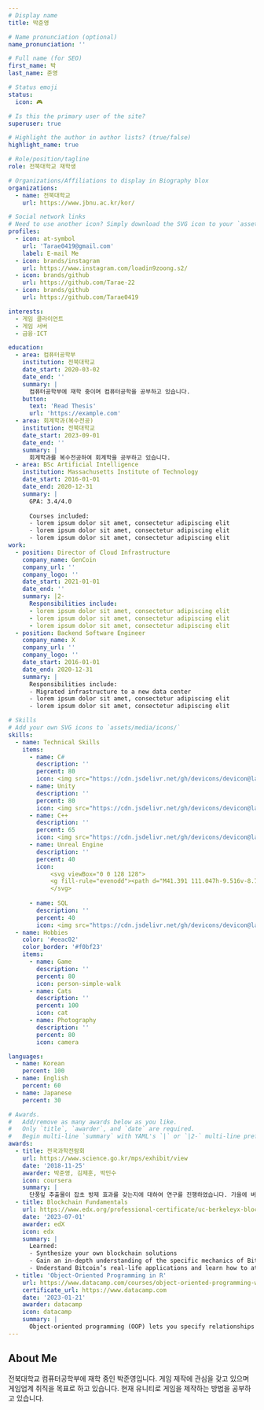 ```yaml
---
# Display name
title: 박준영

# Name pronunciation (optional)
name_pronunciation: ''

# Full name (for SEO)
first_name: 박
last_name: 준영

# Status emoji
status:
  icon: 🎮

# Is this the primary user of the site?
superuser: true

# Highlight the author in author lists? (true/false)
highlight_name: true

# Role/position/tagline
role: 전북대학교 재학생

# Organizations/Affiliations to display in Biography blox
organizations:
  - name: 전북대학교
    url: https://www.jbnu.ac.kr/kor/

# Social network links
# Need to use another icon? Simply download the SVG icon to your `assets/media/icons/` folder.
profiles:
  - icon: at-symbol
    url: 'Tarae0419@gmail.com'
    label: E-mail Me
  - icon: brands/instagram
    url: https://www.instagram.com/loadin9zoong.s2/
  - icon: brands/github
    url: https://github.com/Tarae-22
  - icon: brands/github
    url: https://github.com/Tarae0419

interests:
  - 게임 클라이언트
  - 게임 서버
  - 금융·ICT

education:
  - area: 컴퓨터공학부
    institution: 전북대학교
    date_start: 2020-03-02
    date_end: ''
    summary: |
      컴퓨터공학부에 재학 중이며 컴퓨터공학을 공부하고 있습니다.
    button:
      text: 'Read Thesis'
      url: 'https://example.com'
  - area: 회계학과(복수전공)
    institution: 전북대학교
    date_start: 2023-09-01
    date_end: ''
    summary: |
      회계학과를 복수전공하여 회계학을 공부하고 있습니다.
  - area: BSc Artificial Intelligence
    institution: Massachusetts Institute of Technology
    date_start: 2016-01-01
    date_end: 2020-12-31
    summary: |
      GPA: 3.4/4.0
      
      Courses included:
      - lorem ipsum dolor sit amet, consectetur adipiscing elit
      - lorem ipsum dolor sit amet, consectetur adipiscing elit
      - lorem ipsum dolor sit amet, consectetur adipiscing elit
work:
  - position: Director of Cloud Infrastructure
    company_name: GenCoin
    company_url: ''
    company_logo: ''
    date_start: 2021-01-01
    date_end: ''
    summary: |2-
      Responsibilities include:
      - lorem ipsum dolor sit amet, consectetur adipiscing elit
      - lorem ipsum dolor sit amet, consectetur adipiscing elit
      - lorem ipsum dolor sit amet, consectetur adipiscing elit
  - position: Backend Software Engineer
    company_name: X
    company_url: ''
    company_logo: ''
    date_start: 2016-01-01
    date_end: 2020-12-31
    summary: |
      Responsibilities include:
      - Migrated infrastructure to a new data center
      - lorem ipsum dolor sit amet, consectetur adipiscing elit
      - lorem ipsum dolor sit amet, consectetur adipiscing elit

# Skills
# Add your own SVG icons to `assets/media/icons/`
skills:
  - name: Technical Skills
    items:
      - name: C#
        description: ''
        percent: 80
        icon: <img src="https://cdn.jsdelivr.net/gh/devicons/devicon@latest/icons/csharp/csharp-original.svg" />
      - name: Unity
        description: ''
        percent: 80
        icon: <img src="https://cdn.jsdelivr.net/gh/devicons/devicon@latest/icons/unity/unity-original-wordmark.svg" />
      - name: C++
        description: ''
        percent: 65
        icon: <img src="https://cdn.jsdelivr.net/gh/devicons/devicon@latest/icons/cplusplus/cplusplus-original.svg" />
      - name: Unreal Engine
        description: ''
        percent: 40
        icon: 
            <svg viewBox="0 0 128 128">
            <g fill-rule="evenodd"><path d="M41.391 111.047h-9.516v-8.73h9.364v1.933h-6.817v1.485h6.453v1.824h-6.449v1.504h6.965v1.988zm54.734 0h-9.363v-8.594h9.219v1.895H89.27v1.46h6.351v1.794H89.27v1.48h6.855zm-41.836 0h-3.848l-5.07-6.531h-.047v6.531h-2.52v-8.73h3.91l5.005 6.535h.05v-6.535h2.524v8.73zm30.504 0h-3.848l-5.07-6.531h-.047v6.531h-2.531v-8.73h3.91l5.008 6.535h.047v-6.535h2.531zm-23.066.12c-.809 0-1.5-.02-2.082-.059a8.084 8.084 0 01-1.5-.222c-.36-.09-.7-.25-.996-.469a1.993 1.993 0 01-.602-.777 3.996 3.996 0 01-.297-1.16 15.873 15.873 0 01-.074-1.614v-.258a15.24 15.24 0 01.078-1.625c.04-.398.137-.793.293-1.164.133-.304.34-.57.602-.777a2.81 2.81 0 011-.457 8.003 8.003 0 011.492-.223 35.248 35.248 0 012.082-.054h.379c.672 0 1.262.015 1.766.042.437.024.87.075 1.3.16.317.06.618.165.903.313.226.121.422.293.566.508.145.223.242.473.285.734.059.332.086.668.082 1.004v.332H64.54v-.105a1.16 1.16 0 00-.09-.5.702.702 0 00-.364-.324 2.633 2.633 0 00-.757-.168 15.348 15.348 0 00-1.29-.051h-.214c-.485 0-.895.008-1.239.027a4.463 4.463 0 00-.855.106 1.461 1.461 0 00-.54.242.899.899 0 00-.296.422 2.405 2.405 0 00-.125.664c-.02.261-.031.578-.031.945v.156c0 .36.011.668.031.926.012.223.05.442.125.652.055.165.16.309.297.418.16.118.348.2.539.239.281.062.566.097.855.11.344.015.754.026 1.239.023h.215c.394 0 .734 0 1.019-.02s.523-.04.719-.07c.16-.02.316-.067.465-.13a.714.714 0 00.273-.21.766.766 0 00.125-.297c.02-.133.031-.27.031-.402v-.243h-3.351v-1.687h5.78v1.941c.005.368-.019.739-.077 1.102-.047.289-.149.57-.297.82-.145.23-.336.426-.57.57-.282.169-.59.29-.914.36a7.958 7.958 0 01-1.325.191c-.515.035-1.113.055-1.8.055zm9.714-.1h-2.559v-8.668h2.559zM12.258 97.746c-1.238 0-2.32-.035-3.254-.102a14.845 14.845 0 01-2.414-.34 5.787 5.787 0 01-1.68-.648 3.348 3.348 0 01-1.062-1.031 4.195 4.195 0 01-.559-1.473 10.701 10.701 0 01-.164-1.996v-9.848h4.492v8.391c0 .52.016.965.055 1.34.023.324.098.64.219.945.105.25.27.469.484.637.25.18.535.308.836.379.418.105.848.168 1.277.187.508.032 1.11.043 1.813.043h.379c.703 0 1.305-.015 1.812-.047.43-.023.86-.082 1.278-.18.304-.066.586-.195.836-.378a1.59 1.59 0 00.48-.637c.125-.3.2-.621.227-.945.035-.38.05-.824.05-1.328v-8.41h4.493v9.847c.003.668-.047 1.332-.153 1.992a4.085 4.085 0 01-.543 1.477 3.231 3.231 0 01-1.05 1.031 5.771 5.771 0 01-1.676.653c-.797.18-1.61.292-2.426.34a49.94 49.94 0 01-3.285.097zm32.68-.188h-6.715l-8.836-11.422h-.086v11.422H24.9V82.285h6.816l8.731 11.43h.086v-11.43h4.402v15.266zm13.23-7.562c.777 0 1.39-.023 1.852-.07a2.523 2.523 0 001.046-.297c.231-.14.399-.363.465-.625a4.18 4.18 0 00.11-1.059v-.262a4.113 4.113 0 00-.11-1.046.994.994 0 00-.472-.614 2.587 2.587 0 00-1.051-.285 18.96 18.96 0 00-1.84-.07h-5.594v4.328zm7.992 7.563h-4.433V96.32c.004-.387-.016-.77-.055-1.152a2.295 2.295 0 00-.227-.817 1.4 1.4 0 00-.488-.535 2.343 2.343 0 00-.828-.312 8.158 8.158 0 00-1.27-.149 34.078 34.078 0 00-1.796-.039h-4.489v4.243H48.13V82.286h11.84a16.49 16.49 0 013.07.23 4.366 4.366 0 011.895.773c.465.364.8.868.96 1.434.192.719.282 1.465.262 2.207v.54a7.89 7.89 0 01-.136 1.573c-.082.41-.235.805-.457 1.16a2.702 2.702 0 01-.813.805c-.379.23-.793.39-1.226.48v.09c.449.067.89.176 1.316.336.324.118.602.325.809.602.214.313.351.672.402 1.047.078.547.117 1.098.105 1.652v2.336zm19.508-.001h-16.59V82.285h16.328v3.375H73.523v2.598h11.254v3.187H73.523v2.633h12.145zm15.002-5.918l-3.113-6.125h-.11l-3.086 6.125zm7.856 5.93h-4.84l-1.399-2.743h-9.523l-1.375 2.743h-4.805l8.2-15.266h5.507zm16.354 0h-14.703V82.304h4.488v11.723h10.215v3.55zM82.352 47.058c-.531 2.566-2.898 9.156-10.449 12.723l-3.031-3.41-5.113 5.144a18.89 18.89 0 01-14.938-7.66 7.378 7.378 0 001.675.313c.836.015 1.743-.29 1.743-1.703V38.594a2.272 2.272 0 00-.86-1.868 2.27 2.27 0 00-2.015-.418c-2.368.54-4.262 6.45-4.262 6.45a18.8 18.8 0 016.508-14.402c3.527-2.989 6.972-4.024 9.59-4.43-2.586 1.473-4.04 3.879-4.04 5.898 0 3.239 1.953 2.856 2.536 2.375v18.734c.097.239.222.457.378.664a2.75 2.75 0 002.266 1.14c1.957 0 4.5-2.234 4.5-2.234V35.335c0-1.543-1.164-3.41-2.328-4.046 0 0 2.152-.38 3.82.894.313-.383.645-.75.996-1.098 3.875-3.808 7.532-4.886 10.578-5.43 0 0-5.543 4.356-5.543 10.192 0 4.34.11 14.93.11 14.93 2.066 1.98 5.12-.88 7.879-3.72z"></path><path d="M64 11.734c-17.055 0-30.883 13.828-30.883 30.883 0 17.06 13.832 30.883 30.887 30.883 17.059 0 30.887-13.828 30.883-30.887 0-17.055-13.828-30.883-30.887-30.879zm0 60.527c-16.375.004-29.648-13.27-29.652-29.645 0-16.375 13.273-29.648 29.652-29.648 16.375-.004 29.648 13.273 29.648 29.645 0 16.375-13.273 29.648-29.648 29.648z"></path></g>
            </svg>
          
      - name: SQL
        description: ''
        percent: 40
        icon: <img src="https://cdn.jsdelivr.net/gh/devicons/devicon@latest/icons/sqldeveloper/sqldeveloper-original.svg" />
  - name: Hobbies
    color: '#eeac02'
    color_border: '#f0bf23'
    items:
      - name: Game
        description: ''
        percent: 80
        icon: person-simple-walk
      - name: Cats
        description: ''
        percent: 100
        icon: cat
      - name: Photography
        description: ''
        percent: 80
        icon: camera

languages:
  - name: Korean
    percent: 100
  - name: English
    percent: 60
  - name: Japanese
    percent: 30

# Awards.
#   Add/remove as many awards below as you like.
#   Only `title`, `awarder`, and `date` are required.
#   Begin multi-line `summary` with YAML's `|` or `|2-` multi-line prefix and indent 2 spaces below.
awards:
  - title: 전국과학전람회
    url: https://www.science.go.kr/mps/exhibit/view
    date: '2018-11-25'
    awarder: 박준영, 김제훈, 박민수
    icon: coursera
    summary: |
      단풍잎 추출물이 잡초 방제 효과를 갖는지에 대하여 연구를 진행하였습니다. 가을에 버려지는 단풍잎을 모아 물과 에탄올에 추출한 뒤 잡초씨에 직접 물을 주며 방제 효과를 확인하였습니다. 이 연구를 통해 단풍잎의 안토시아닌 성분이 잡초 방제 효과를 갖는다는 것을 확인할 수 있었습니다.
  - title: Blockchain Fundamentals
    url: https://www.edx.org/professional-certificate/uc-berkeleyx-blockchain-fundamentals
    date: '2023-07-01'
    awarder: edX
    icon: edx
    summary: |
      Learned:
      - Synthesize your own blockchain solutions
      - Gain an in-depth understanding of the specific mechanics of Bitcoin
      - Understand Bitcoin’s real-life applications and learn how to attack and destroy Bitcoin, Ethereum, smart contracts and Dapps, and alternatives to Bitcoin’s Proof-of-Work consensus algorithm
  - title: 'Object-Oriented Programming in R'
    url: https://www.datacamp.com/courses/object-oriented-programming-with-s3-and-r6-in-r
    certificate_url: https://www.datacamp.com
    date: '2023-01-21'
    awarder: datacamp
    icon: datacamp
    summary: |
      Object-oriented programming (OOP) lets you specify relationships between functions and the objects that they can act on, helping you manage complexity in your code. This is an intermediate level course, providing an introduction to OOP, using the S3 and R6 systems. S3 is a great day-to-day R programming tool that simplifies some of the functions that you write. R6 is especially useful for industry-specific analyses, working with web APIs, and building GUIs.
---
```


## About Me

전북대학교 컴퓨터공학부에 재학 중인 박준영입니다. 게임 제작에 관심을 갖고 있으며 게임업계 취직을 목표로 하고 있습니다. 현재 유니티로 게임을 제작하는 방법을 공부하고 있습니다.
